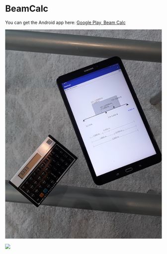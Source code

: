 # BeamCalc

You can get the Android app here:
[Google Play, Beam Calc](https://play.google.com/store/apps/details?id=berthold.beamcalc)


![](Shot_2.jpg)

![](Land_Tab.png)

